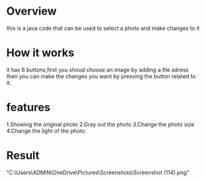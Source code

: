 
# Overview
this is a java code that can be used to select a photo and make changes to it
# How it works
it has 6 buttons,first you shoud choose an image by adding a file adress then you can make the changes you want by pressing the button related to it.
# features
1.Showing the original photo
2.Gray out the photo
3.Change the photo size
4.Change the light of the photo
# Result
"C:\Users\ADMIN\OneDrive\Pictures\Screenshots\Screenshot (114).png"
